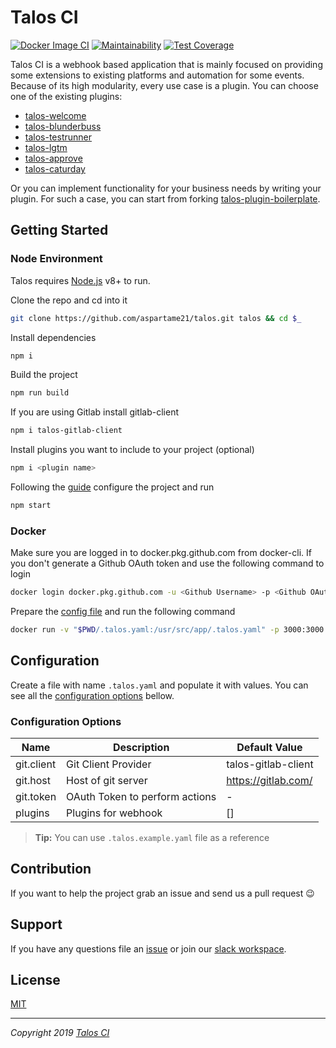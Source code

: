 # Talos CI
[![Docker Image CI](https://github.com/aspartame21/talos/workflows/Docker%20Image%20CI/badge.svg)](https://github.com/aspartame21/talos/packages/)
[![Maintainability](https://api.codeclimate.com/v1/badges/7bfaa50447194347659a/maintainability)](https://codeclimate.com/github/aspartame21/talos/maintainability)
[![Test Coverage](https://api.codeclimate.com/v1/badges/7bfaa50447194347659a/test_coverage)](https://codeclimate.com/github/aspartame21/talos/test_coverage)


Talos CI is a webhook based application that is mainly focused on providing some extensions to existing platforms and automation for some events. 
Because of its high modularity, every use case is a plugin. You can choose one of the existing plugins:

- [talos-welcome](https://github.com/aspartame21/talos-welcome)
- [talos-blunderbuss](https://github.com/aspartame21/talos-blunderbuss)
- [talos-testrunner](https://github.com/aspartame21/talos-testrunner)
- [talos-lgtm](https://github.com/aspartame21/talos-lgtm)
- [talos-approve](https://github.com/aspartame21/talos-approve)
- [talos-caturday](https://github.com/aspartame21/talos-caturday)

Or you can implement functionality for your business needs by writing your plugin. For such a case, you can start from forking [talos-plugin-boilerplate](https://github.com/aspartame21/talos-plugin-boilerplate).

## Getting Started

### Node Environment
Talos requires [Node.js](https://nodejs.org) v8+ to run.

Clone the repo and cd into it
```bash
git clone https://github.com/aspartame21/talos.git talos && cd $_
```
Install dependencies
```bash
npm i
```
Build the project
```bash
npm run build
```
If you are using Gitlab install gitlab-client
```bash
npm i talos-gitlab-client
```
Install plugins you want to include to your project (optional)
```bash
npm i <plugin name>
```
Following the [guide](#Configuration) configure the project and run
```bash
npm start
```

### Docker
Make sure you are logged in to docker.pkg.github.com from docker-cli. If you don't generate a Github OAuth token and use the following command to login
```bash
docker login docker.pkg.github.com -u <Github Username> -p <Github OAuth token>
```
Prepare the [config file](#Configuration) and run the following command
``` bash
docker run -v "$PWD/.talos.yaml:/usr/src/app/.talos.yaml" -p 3000:3000 docker.pkg.github.com/aspartame21/talos/talos-webhook
```

## Configuration
Create a file with name `.talos.yaml` and populate it with values. You can see all the [configuration options](#Configuration-Options) bellow.

### Configuration Options
Name | Description | Default Value
--- | --- | ---
git.client | Git Client Provider | talos-gitlab-client
git.host | Host of git server | https://gitlab.com/
git.token |  OAuth Token to perform actions | -
plugins | Plugins for webhook | []
> **Tip:**
> You can use `.talos.example.yaml` file as a reference

## Contribution
If you want to help the project grab an issue and send us a pull request :wink:

## Support
If you have any questions file an [issue](https://github.com/aspartame21/talos/issues) or join our [slack workspace](https://join.slack.com/t/talos-project/shared_invite/enQtODUyMTAyMDAzMzAwLTliNmNhZTk0NGQ0OTA4MGNlYTdiZDk2ZDEzMmI3NjJjZWUyNTNkYjU4ODE1NjI1NWYyNTk3MDA3MWU2MzRhODY).

## License

[MIT](https://github.com/aspartame21/talos/blob/master/LICENSE)

---
_Copyright 2019 [Talos CI](https://github.com/aspartame21/talos/graphs/contributors)_
